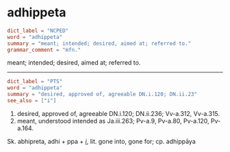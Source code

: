 # adhippeta

``` toml
dict_label = "NCPED"
word = "adhippeta"
summary = "meant; intended; desired, aimed at; referred to."
grammar_comment = "mfn."
```

meant; intended; desired, aimed at; referred to.

--------------------

``` toml
dict_label = "PTS"
word = "adhippeta"
summary = "desired, approved of, agreeable DN.i.120; DN.ii.23"
see_also = ["i"]
```

1. desired, approved of, agreeable DN.i.120; DN.ii.236; Vv\-a.312, Vv\-a.315.
2. meant, understood intended as Ja.iii.263; Pv\-a.9, Pv\-a.80, Pv\-a.120, Pv\-a.164.

Sk. abhipreta, adhi \+ ppa \+ *[i](i.md)*, lit. gone into, gone for; cp. adhippāya

